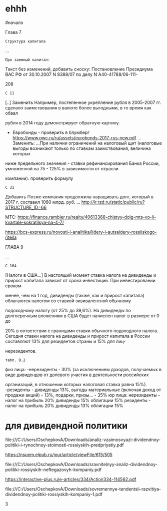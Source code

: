 # ehhh

#начало

Глава 7

	Структура капитала
...

	Про заемный капитал:
Текст без изменений, добавить сноску: Постановление Президиума ВАС РФ от 30.10.2007 N 8388/07 по делу N А40-41788/06-111-

208

	С 11
[..] Заменить
Например, постепенное укрепление рубля в 2005-2007 гг. сделало заимствования в валюте более выгодными, в то время как обвал 

рубля в 2014 году демонстрирует обратную картину.
+ Евробонды - проверить в блумберг
https://www.pwc.ru/ru/assets/eurobonds-2017-rus-new.pdf 
...
Заменить:
...При наличии ограничений на налоговый щит (налоговые выгоды возникают только по ставкам заимствования, величина которых  

ниже предельного значения - ставки рефинансирования Банка России, умноженной на 75 - 125% в зависимости от отрасли 

компании).
 проверить формулу


	С 31
Добавить
Позже компания продолжила наращивать долг, который в 2017 г. составил 1060 млрд. руб. ...
http://ir.rzd.ru/static/public/ru?STRUCTURE_ID=66

МТС: https://finance.rambler.ru/realty/40613368-chistyy-dolg-mts-vo-ii-kvartale-sokratilsya-na-4-7/
   
https://bcs-express.ru/novosti-i-analitika/lidery-i-autsaidery-rossiiskogo-riteila


ГЛАВА 9

...

	С 164
[Налоги в США...]
В настоящий момент ставка налога на дивиденды и прирост капитала зависит от срока инвестиций. При инвестировании сроком 

менее, чем на 1 год,  дивиденды (также, как и прирост капитала) облагаются налогом со ставкой эквивалентной обычному 

подоходному налогу (от 25% до 39,6%). На дивиденды по долгосрочным вложениям в США будет начислен налог в размере от 0 до 

20% в оответствии с границами ставки обычного подоходного налога. 
Сегодня ставки налога на дивиденды и прирост капитала в России составляют 13% для резидентов страны и 15% для лиц-

нерезидентов.

	табл. 9.2
физ лица: 
-нерезиденты - 30% (за исключением доходов, получаемых в виде дивидендов от долевого участия в деятельности российских 

организаций, в отношении которых налоговая ставка равна 15%).
-резиденты - дивиденды 13%, выгоды материальные (включая доход от продажи акций) - 13%, подарки, призы... - 35%
юр лица:
нерезиденты - налог на прибыль 20%    дивиденды 15%   облигации   15%
резиденты - налог на прибыль 20%    дивиденды 13%  облигации  15%









# для дивидендной политики

file:///C:/Users/OschepkovA/Downloads/analiz-vzaimosvyazi-dividendnoy-politiki-i-rynochnoy-stoimosti-rossiyskih-predpriyatiy.pdf


https://nsuem.elpub.ru/jour/article/viewFile/615/505

file:///C:/Users/OschepkovA/Downloads/sravnitelnyy-analiz-dividendnoy-politiki-rossiyskih-neftegazovyh-kompaniy.pdf

https://interactive-plus.ru/e-articles/334/Action334-114562.pdf


file:///C:/Users/OschepkovA/Downloads/sovremennye-tendentsii-razvitiya-dividendnoy-politiki-rossiyskih-kompaniy-1.pdf


3
